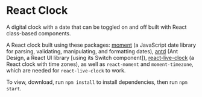 # React Clock

A digital clock with a date that can be toggled on and off built with React class-based components.

A React clock built using these packages: [moment](https://www.npmjs.com/package/moment) (a JavaScript date library for parsing, validating, manipulating, and formatting dates), [antd](https://www.npmjs.com/package/antd) (Ant Design, a React UI library [using its Switch component]), [react-live-clock](https://www.npmjs.com/package/react-live-clock) (a React clock with time zones), as well as `react-moment` and `moment-timezone`, which are needed for `react-live-clock` to work.

To view, download, run `npm install` to install dependencies, then run `npm start`.
